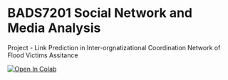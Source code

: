 # BADS7201 Social Network and Media Analysis 

 Project - Link Prediction in Inter-orgnatizational Coordination Network of Flood Victims Assitance

<a href="https://colab.research.google.com/github/kittipanpip/BADS7201/blob/main/code/Link_Prediction_in_Inter_orgnatizational_Coordination_Network_of_Flood_Victims_Assitance.ipynb">
  <img src="https://colab.research.google.com/assets/colab-badge.svg" alt="Open In Colab"/>
</a>
